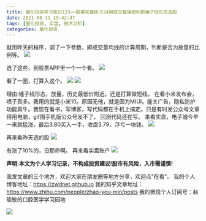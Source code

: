 ```yaml
---
title: 量化投资学习笔记133——股票实盘练习24用成交量辅助判断锤子线形态选股
date: 2021-08-11 15:42:47
tags: [量化投资, 实盘, 技术分析]
categories: 量化投资
---
```

就用昨天的程序，调了一下参数，即成交量均线的计算周期，判断是否为放量的比例等。
![](https://zymblog-1258069789.cos.ap-chengdu.myqcloud.com/blog0178-QTLearn/103/01.jpg)

选了这些，到股票APP里一个一个看。
![](https://zymblog-1258069789.cos.ap-chengdu.myqcloud.com/blog0178-QTLearn/103/02.jpg)

看了一圈，打算入这个。
![](https://zymblog-1258069789.cos.ap-chengdu.myqcloud.com/blog0178-QTLearn/103/03.jpg)
![](https://zymblog-1258069789.cos.ap-chengdu.myqcloud.com/blog0178-QTLearn/103/04.jpg)


理由:锤子线形态，放量，历史最低价附近。还是打算做短线。
在看小米发布会，喷子真多。我用的就是小米10。原因无他，就是因为MIUI。能关广告，隐私防护功能真牛。我现在看书，写博客，写代码都在手机上搞定。只是有时发公众号文章得用电脑，gif图手机版公众号发不了。
回测代码还在写。
来看实盘，电子城今早一来就猛涨，最后3.80买入一手，收盘3.79，浮亏一块钱。
![](https://zymblog-1258069789.cos.ap-chengdu.myqcloud.com/blog0178-QTLearn/103/05.jpg)

再来看昨天选的股
![](https://zymblog-1258069789.cos.ap-chengdu.myqcloud.com/blog0178-QTLearn/103/06.jpg)



有涨了10%的，没那命啊。
再来看实盘账户
![](https://zymblog-1258069789.cos.ap-chengdu.myqcloud.com/blog0178-QTLearn/103/07.jpg)







**声明:本文为个人学习记录，不构成投资建议!股市有风险，入市需谨慎!**




我发文章的三个地方，欢迎大家在朋友圈等地方分享，欢迎点“在看”。
我的个人博客地址：https://zwdnet.github.io
我的知乎文章地址： https://www.zhihu.com/people/zhao-you-min/posts
我的微信个人订阅号：赵瑜敏的口腔医学学习园地




![](https://zymblog-1258069789.cos.ap-chengdu.myqcloud.com/other/wx.jpg)